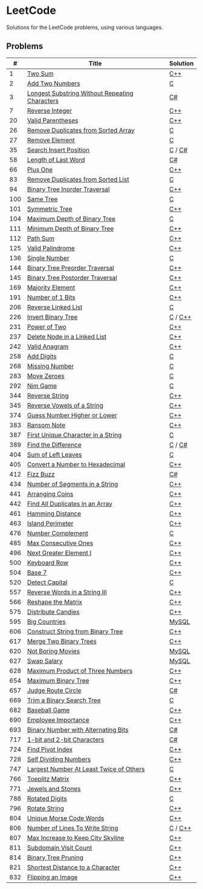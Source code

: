# LeetCode
Solutions for the LeetCode problems, using various languages.

## Problems
\# | Title | Solution
--- | --- | ---
1 | [Two Sum](https://leetcode.com/problems/two-sum/) | [C++](https://github.com/Krazune/LeetCode/blob/master/problems/1/c++/solution.cpp)
2 | [Add Two Numbers](https://leetcode.com/problems/add-two-numbers/) | [C](https://github.com/Krazune/LeetCode/blob/master/problems/2/c/solution.c)
3 | [Longest Substring Without Repeating Characters](https://leetcode.com/problems/longest-substring-without-repeating-characters/) | [C#](https://github.com/Krazune/LeetCode/blob/master/problems/3/c%23/solution.cs)
7 | [Reverse Integer](https://leetcode.com/problems/reverse-integer/description/) | [C++](https://github.com/Krazune/LeetCode/blob/master/problems/7/c++/solution.cpp)
20 | [Valid Parentheses](https://leetcode.com/problems/valid-parentheses/) | [C++](https://github.com/Krazune/LeetCode/blob/master/problems/20/c++/solution.cpp)
26 | [Remove Duplicates from Sorted Array](https://leetcode.com/problems/remove-duplicates-from-sorted-array/) | [C](https://github.com/Krazune/LeetCode/blob/master/problems/26/c/solution.c)
27 | [Remove Element](https://leetcode.com/problems/remove-element/) | [C](https://github.com/Krazune/LeetCode/blob/master/problems/27/c/solution.c)
35 | [Search Insert Position](https://leetcode.com/problems/search-insert-position/) | [C](https://github.com/Krazune/LeetCode/blob/master/problems/35/c/solution.c) / [C#](https://github.com/Krazune/LeetCode/blob/master/problems/35/c%23/solution.cs)
58 | [Length of Last Word](https://leetcode.com/problems/length-of-last-word/) | [C#](https://github.com/Krazune/LeetCode/blob/master/problems/58/c%23/solution.cs)
66 | [Plus One](https://leetcode.com/problems/plus-one/) | [C++](https://github.com/Krazune/LeetCode/blob/master/problems/66/c++/solution.cpp)
83 | [Remove Duplicates from Sorted List](https://leetcode.com/problems/remove-duplicates-from-sorted-list/) | [C](https://github.com/Krazune/LeetCode/blob/master/problems/83/c/solution.c)
94 | [Binary Tree Inorder Traversal](https://leetcode.com/problems/binary-tree-inorder-traversal/) | [C++](https://github.com/Krazune/LeetCode/blob/master/problems/94/c++/solution.cpp)
100 | [Same Tree](https://leetcode.com/problems/same-tree/) | [C](https://github.com/Krazune/LeetCode/blob/master/problems/100/c/solution.c)
101 | [Symmetric Tree](https://leetcode.com/problems/symmetric-tree/) | [C++](https://github.com/Krazune/LeetCode/blob/master/problems/101/c++/solution.cpp)
104 | [Maximum Depth of Binary Tree](https://leetcode.com/problems/maximum-depth-of-binary-tree/) | [C](https://github.com/Krazune/LeetCode/blob/master/problems/104/c/solution.c)
111 | [Minimum Depth of Binary Tree](https://leetcode.com/problems/minimum-depth-of-binary-tree/) | [C++](https://github.com/Krazune/LeetCode/blob/master/problems/111/c++/solution.cpp)
112 | [Path Sum](https://leetcode.com/problems/path-sum/) | [C++](https://github.com/Krazune/LeetCode/blob/master/problems/112/c++/solution.cpp)
125 | [Valid Palindrome](https://leetcode.com/problems/valid-palindrome/) | [C++](https://github.com/Krazune/LeetCode/blob/master/problems/125/c++/solution.cpp)
136 | [Single Number](https://leetcode.com/problems/single-number/) | [C](https://github.com/Krazune/LeetCode/blob/master/problems/136/c/solution.c)
144 | [Binary Tree Preorder Traversal](https://leetcode.com/problems/binary-tree-preorder-traversal/) | [C++](https://github.com/Krazune/LeetCode/blob/master/problems/144/c++/solution.cpp)
145 | [Binary Tree Postorder Traversal](https://leetcode.com/problems/binary-tree-postorder-traversal/) | [C++](https://github.com/Krazune/LeetCode/blob/master/problems/145/c++/solution.cpp)
169 | [Majority Element](https://leetcode.com/problems/majority-element/) | [C++](https://github.com/Krazune/LeetCode/blob/master/problems/169/c++/solution.cpp)
191 | [Number of 1 Bits](https://leetcode.com/problems/number-of-1-bits/) | [C++](https://github.com/Krazune/LeetCode/blob/master/problems/191/c++/solution.cpp)
206 | [Reverse Linked List](https://leetcode.com/problems/reverse-linked-list/) | [C](https://github.com/Krazune/LeetCode/blob/master/problems/206/c/solution.c)
226 | [Invert Binary Tree](https://leetcode.com/problems/invert-binary-tree/) | [C](https://github.com/Krazune/LeetCode/blob/master/problems/226/c/solution.c) / [C++](https://github.com/Krazune/LeetCode/blob/master/problems/226/c++/solution.cpp)
231 | [Power of Two](https://leetcode.com/problems/power-of-two/) | [C++](https://github.com/Krazune/LeetCode/blob/master/problems/231/c++/solution.cpp)
237 | [Delete Node in a Linked List](https://leetcode.com/problems/delete-node-in-a-linked-list/) | [C++](https://github.com/Krazune/LeetCode/blob/master/problems/237/c++/solution.cpp)
242 | [Valid Anagram](https://leetcode.com/problems/valid-anagram/) | [C++](https://github.com/Krazune/LeetCode/blob/master/problems/242/c++/solution.cpp)
258 | [Add Digits](https://leetcode.com/problems/add-digits/) | [C](https://github.com/Krazune/LeetCode/blob/master/problems/258/c/solution.c)
268 | [Missing Number](https://leetcode.com/problems/missing-number/) | [C](https://github.com/Krazune/LeetCode/blob/master/problems/268/c/solution.c)
283 | [Move Zeroes](https://leetcode.com/problems/move-zeroes/) | [C](https://github.com/Krazune/LeetCode/blob/master/problems/283/c/solution.c)
292 | [Nim Game](https://leetcode.com/problems/nim-game/) | [C](https://github.com/Krazune/LeetCode/blob/master/problems/292/c/solution.c)
344 | [Reverse String](https://leetcode.com/problems/reverse-string/) | [C++](https://github.com/Krazune/LeetCode/blob/master/problems/344/c++/solution.cpp)
345 | [Reverse Vowels of a String](https://leetcode.com/problems/reverse-vowels-of-a-string/) | [C++](https://github.com/Krazune/LeetCode/blob/master/problems/345/c++/solution.cpp)
374 | [Guess Number Higher or Lower](https://leetcode.com/problems/guess-number-higher-or-lower/) | [C++](https://github.com/Krazune/LeetCode/blob/master/problems/374/c++/solution.cpp)
383 | [Ransom Note](https://leetcode.com/problems/ransom-note/) | [C++](https://github.com/Krazune/LeetCode/blob/master/problems/383/c++/solution.cpp)
387 | [First Unique Character in a String](https://leetcode.com/problems/first-unique-character-in-a-string/) | [C](https://github.com/Krazune/LeetCode/blob/master/problems/387/c/solution.c)
389 | [Find the Difference](https://leetcode.com/problems/find-the-difference/) | [C](https://github.com/Krazune/LeetCode/blob/master/problems/389/c/solution.c) / [C#](https://github.com/Krazune/LeetCode/blob/master/problems/389/c%23/solution.cs)
404 | [Sum of Left Leaves](https://leetcode.com/problems/sum-of-left-leaves/) | [C](https://github.com/Krazune/LeetCode/blob/master/problems/404/c/solution.c)
405 | [Convert a Number to Hexadecimal](https://leetcode.com/problems/convert-a-number-to-hexadecimal/) | [C++](https://github.com/Krazune/LeetCode/blob/master/problems/405/c++/solution.cpp)
412 | [Fizz Buzz](https://leetcode.com/problems/fizz-buzz/) | [C#](https://github.com/Krazune/LeetCode/blob/master/problems/412/c%23/solution.cs)
434 | [Number of Segments in a String](https://leetcode.com/problems/number-of-segments-in-a-string/) | [C++](https://github.com/Krazune/LeetCode/blob/master/problems/434/c++/solution.cpp)
441 | [Arranging Coins](https://leetcode.com/problems/arranging-coins/) | [C++](https://github.com/Krazune/LeetCode/blob/master/problems/441/c++/solution.cpp)
442 | [Find All Duplicates in an Array](https://leetcode.com/problems/find-all-duplicates-in-an-array/) | [C++](https://github.com/Krazune/LeetCode/blob/master/problems/442/c++/solution.cpp)
461 | [Hamming Distance](https://leetcode.com/problems/hamming-distance/) | [C++](https://github.com/Krazune/LeetCode/blob/master/problems/461/c++/solution.cpp)
463 | [Island Perimeter](https://leetcode.com/problems/island-perimeter/) | [C++](https://github.com/Krazune/LeetCode/blob/master/problems/463/c++/solution.cpp)
476 | [Number Complement](https://leetcode.com/problems/number-complement/) | [C](https://github.com/Krazune/LeetCode/blob/master/problems/476/c/solution.c)
485 | [Max Consecutive Ones](https://leetcode.com/problems/max-consecutive-ones/) | [C++](https://github.com/Krazune/LeetCode/blob/master/problems/485/c++/solution.cpp)
496 | [Next Greater Element I](https://leetcode.com/problems/next-greater-element-i/) | [C++](https://github.com/Krazune/LeetCode/blob/master/problems/496/c++/solution.cpp)
500 | [Keyboard Row](https://leetcode.com/problems/keyboard-row/) | [C++](https://github.com/Krazune/LeetCode/blob/master/problems/500/c++/solution.cpp)
504 | [Base 7](https://leetcode.com/problems/base-7/) | [C++](https://github.com/Krazune/LeetCode/blob/master/problems/504/c++/solution.cpp)
520 | [Detect Capital](https://leetcode.com/problems/detect-capital/) | [C](https://github.com/Krazune/LeetCode/blob/master/problems/520/c/solution.c)
557 | [Reverse Words in a String III](https://leetcode.com/problems/reverse-words-in-a-string-iii/) | [C++](https://github.com/Krazune/LeetCode/blob/master/problems/557/c++/solution.cpp)
566 | [Reshape the Matrix](https://leetcode.com/problems/reshape-the-matrix/) | [C++](https://github.com/Krazune/LeetCode/blob/master/problems/566/c++/solution.cpp)
575 | [Distribute Candies](https://leetcode.com/problems/distribute-candies/) | [C++](https://github.com/Krazune/LeetCode/blob/master/problems/575/c++/solution.cpp)
595 | [Big Countries](https://leetcode.com/problems/big-countries/) | [MySQL](https://github.com/Krazune/LeetCode/blob/master/problems/595/mysql/solution.sql)
606 | [Construct String from Binary Tree](https://leetcode.com/problems/construct-string-from-binary-tree/) | [C++](https://github.com/Krazune/LeetCode/blob/master/problems/606/c++/solution.cpp)
617 | [Merge Two Binary Trees](https://leetcode.com/problems/merge-two-binary-trees/) | [C++](https://github.com/Krazune/LeetCode/blob/master/problems/617/c++/solution.cpp)
620 | [Not Boring Movies](https://leetcode.com/problems/not-boring-movies/) | [MySQL](https://github.com/Krazune/LeetCode/blob/master/problems/620/mysql/solution.sql)
627 | [Swap Salary](https://leetcode.com/problems/swap-salary/) | [MySQL](https://github.com/Krazune/LeetCode/blob/master/problems/627/mysql/solution.sql)
628 | [Maximum Product of Three Numbers](https://leetcode.com/problems/maximum-product-of-three-numbers/) | [C++](https://github.com/Krazune/LeetCode/blob/master/problems/628/c++/solution.cpp)
654 | [Maximum Binary Tree](https://leetcode.com/problems/maximum-binary-tree/) | [C++](https://github.com/Krazune/LeetCode/blob/master/problems/654/c++/solution.cpp)
657 | [Judge Route Circle](https://leetcode.com/problems/judge-route-circle/) | [C#](https://github.com/Krazune/LeetCode/blob/master/problems/657/c%23/solution.cs)
669 | [Trim a Binary Search Tree](https://leetcode.com/problems/trim-a-binary-search-tree/) | [C](https://github.com/Krazune/LeetCode/blob/master/problems/669/c/solution.c)
682 | [Baseball Game](https://leetcode.com/problems/baseball-game/) | [C++](https://github.com/Krazune/LeetCode/blob/master/problems/682/c++/solution.cpp)
690 | [Employee Importance](https://leetcode.com/problems/employee-importance/) | [C++](https://github.com/Krazune/LeetCode/blob/master/problems/690/c++/solution.cpp)
693 | [Binary Number with Alternating Bits](https://leetcode.com/problems/binary-number-with-alternating-bits/) | [C#](https://github.com/Krazune/LeetCode/blob/master/problems/693/c%23/solution.cs)
717 | [1-bit and 2-bit Characters](https://leetcode.com/problems/1-bit-and-2-bit-characters/) | [C#](https://github.com/Krazune/LeetCode/blob/master/problems/717/c%23/solution.cs)
724 | [Find Pivot Index](https://leetcode.com/problems/find-pivot-index/) | [C++](https://github.com/Krazune/LeetCode/blob/master/problems/724/c++/solution.cpp)
728 | [Self Dividing Numbers](https://leetcode.com/problems/self-dividing-numbers/) | [C++](https://github.com/Krazune/LeetCode/blob/master/problems/728/c++/solution.cpp)
747 | [Largest Number At Least Twice of Others](https://leetcode.com/problems/largest-number-at-least-twice-of-others/) | [C](https://github.com/Krazune/LeetCode/blob/master/problems/747/c/solution.c)
766 | [Toeplitz Matrix](https://leetcode.com/problems/toeplitz-matrix/) | [C++](https://github.com/Krazune/LeetCode/blob/master/problems/766/c++/solution.cpp)
771 | [Jewels and Stones](https://leetcode.com/problems/jewels-and-stones/) | [C++](https://github.com/Krazune/LeetCode/blob/master/problems/771/c++/solution.cpp)
788 | [Rotated Digits](https://leetcode.com/problems/rotated-digits/) | [C](https://github.com/Krazune/LeetCode/blob/master/problems/788/c/solution.c)
796 | [Rotate String](https://leetcode.com/problems/rotate-string/) | [C++](https://github.com/Krazune/LeetCode/blob/master/problems/796/c++/solution.cpp)
804 | [Unique Morse Code Words](https://leetcode.com/problems/unique-morse-code-words/) | [C++](https://github.com/Krazune/LeetCode/blob/master/problems/804/c++/solution.cpp)
806 | [Number of Lines To Write String](https://leetcode.com/problems/number-of-lines-to-write-string/) | [C](https://github.com/Krazune/LeetCode/blob/master/problems/806/c/solution.c) / [C++](https://github.com/Krazune/LeetCode/blob/master/problems/806/c++/solution.cpp)
807 | [Max Increase to Keep City Skyline](https://leetcode.com/problems/max-increase-to-keep-city-skyline/) | [C++](https://github.com/Krazune/LeetCode/blob/master/problems/807/c++/solution.cpp)
811 | [Subdomain Visit Count](https://leetcode.com/problems/subdomain-visit-count/) | [C++](https://github.com/Krazune/LeetCode/blob/master/problems/811/c++/solution.cpp)
814 | [Binary Tree Pruning](https://leetcode.com/problems/binary-tree-pruning/) | [C++](https://github.com/Krazune/LeetCode/blob/master/problems/814/c++/solution.cpp)
821 | [Shortest Distance to a Character](https://leetcode.com/problems/shortest-distance-to-a-character/) | [C++](https://github.com/Krazune/LeetCode/blob/master/problems/821/c++/solution.cpp)
832 | [Flipping an Image](https://leetcode.com/problems/flipping-an-image/) | [C++](https://github.com/Krazune/LeetCode/blob/master/problems/832/c++/solution.cpp)